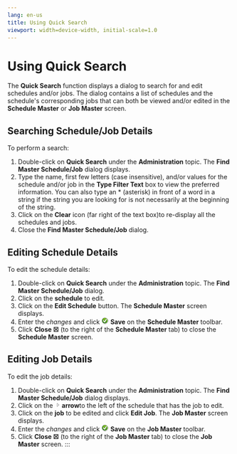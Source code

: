 ```yaml
---
lang: en-us
title: Using Quick Search
viewport: width=device-width, initial-scale=1.0
---
```


#  Using Quick Search

The **Quick Search** function displays a dialog to search for and edit
schedules and/or jobs. The dialog contains a list of schedules and the
schedule\'s corresponding jobs that can both be viewed and/or edited in
the **Schedule Master** or **Job Master** screen.

## Searching Schedule/Job Details

To perform a search:

1.  Double-click on **Quick Search** under the **Administration** topic.
    The **Find Master Schedule/Job** dialog displays.
2.  Type the name, first few letters (case insensitive), and/or values
    for the schedule and/or job in the **Type Filter Text** box to view
    the preferred information. You can also type an \* (asterisk) in
    front of a word in a string if the string you are looking for is not
    necessarily at the beginning of the string.
3.  Click on the **Clear** icon (far right of the text box)to re-display
    all the schedules and jobs.
4.  Close the **Find Master Schedule/Job** dialog.

## Editing Schedule Details

To edit the schedule details:

1.  Double-click on **Quick Search** under the **Administration** topic.
    The **Find Master Schedule/Job** dialog.
2.  Click on the **schedule** to edit.
3.  Click on the **Edit Schedule** button. The **Schedule Master**
    screen displays.
4.  Enter the *changes* and click ![Green circular with white check mark     inside](../../../Resources/Images/EM/EMsave.png "Save icon")
    **Save** on the **Schedule Master** toolbar.
5.  Click **Close ☒** (to the right of the **Schedule Master** tab) to
    close the **Schedule Master** screen.

## Editing Job Details

To edit the job details:

1.  Double-click on **Quick Search** under the **Administration** topic.
    The **Find Master Schedule/Job** dialog displays.
2.  Click on the
    ![](../../../Resources/Images/EM/EMarrowtoexpand.png)**arrow**to the
    left of the schedule that has the job to edit.
3.  Click on the **job** to be edited and click **Edit Job**. The **Job
    Master** screen displays.
4.  Enter the *changes* and click ![Green circular with white check mark     inside](../../../Resources/Images/EM/EMsave.png "Save icon")
    **Save** on the **Job Master** toolbar.
5.  Click **Close ☒** (to the right of the **Job Master** tab) to close
    the **Job Master** screen.
:::

 

